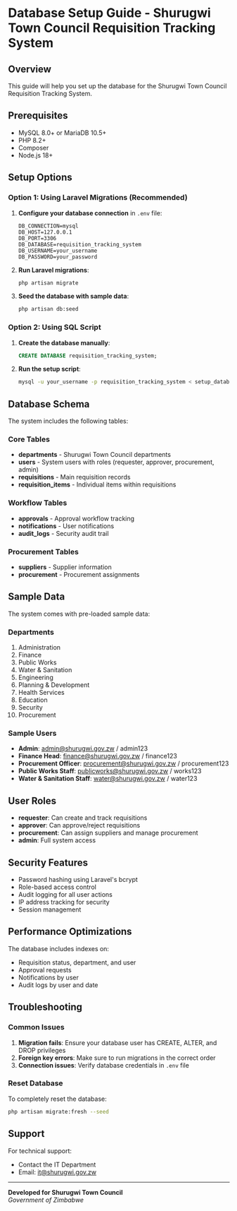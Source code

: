 # Database Setup Guide - Shurugwi Town Council Requisition Tracking System

## Overview

This guide will help you set up the database for the Shurugwi Town Council Requisition Tracking System.

## Prerequisites

- MySQL 8.0+ or MariaDB 10.5+
- PHP 8.2+
- Composer
- Node.js 18+

## Setup Options

### Option 1: Using Laravel Migrations (Recommended)

1. **Configure your database connection** in `.env` file:
   ```env
   DB_CONNECTION=mysql
   DB_HOST=127.0.0.1
   DB_PORT=3306
   DB_DATABASE=requisition_tracking_system
   DB_USERNAME=your_username
   DB_PASSWORD=your_password
   ```

2. **Run Laravel migrations**:
   ```bash
   php artisan migrate
   ```

3. **Seed the database with sample data**:
   ```bash
   php artisan db:seed
   ```

### Option 2: Using SQL Script

1. **Create the database manually**:
   ```sql
   CREATE DATABASE requisition_tracking_system;
   ```

2. **Run the setup script**:
   ```bash
   mysql -u your_username -p requisition_tracking_system < setup_database.sql
   ```

## Database Schema

The system includes the following tables:

### Core Tables
- **departments** - Shurugwi Town Council departments
- **users** - System users with roles (requester, approver, procurement, admin)
- **requisitions** - Main requisition records
- **requisition_items** - Individual items within requisitions

### Workflow Tables
- **approvals** - Approval workflow tracking
- **notifications** - User notifications
- **audit_logs** - Security audit trail

### Procurement Tables
- **suppliers** - Supplier information
- **procurement** - Procurement assignments

## Sample Data

The system comes with pre-loaded sample data:

### Departments
1. Administration
2. Finance
3. Public Works
4. Water & Sanitation
5. Engineering
6. Planning & Development
7. Health Services
8. Education
9. Security
10. Procurement

### Sample Users
- **Admin**: admin@shurugwi.gov.zw / admin123
- **Finance Head**: finance@shurugwi.gov.zw / finance123
- **Procurement Officer**: procurement@shurugwi.gov.zw / procurement123
- **Public Works Staff**: publicworks@shurugwi.gov.zw / works123
- **Water & Sanitation Staff**: water@shurugwi.gov.zw / water123

## User Roles

- **requester**: Can create and track requisitions
- **approver**: Can approve/reject requisitions
- **procurement**: Can assign suppliers and manage procurement
- **admin**: Full system access

## Security Features

- Password hashing using Laravel's bcrypt
- Role-based access control
- Audit logging for all user actions
- IP address tracking for security
- Session management

## Performance Optimizations

The database includes indexes on:
- Requisition status, department, and user
- Approval requests
- Notifications by user
- Audit logs by user and date

## Troubleshooting

### Common Issues

1. **Migration fails**: Ensure your database user has CREATE, ALTER, and DROP privileges
2. **Foreign key errors**: Make sure to run migrations in the correct order
3. **Connection issues**: Verify database credentials in `.env` file

### Reset Database

To completely reset the database:
```bash
php artisan migrate:fresh --seed
```

## Support

For technical support:
- Contact the IT Department
- Email: it@shurugwi.gov.zw

---

**Developed for Shurugwi Town Council**  
*Government of Zimbabwe*
